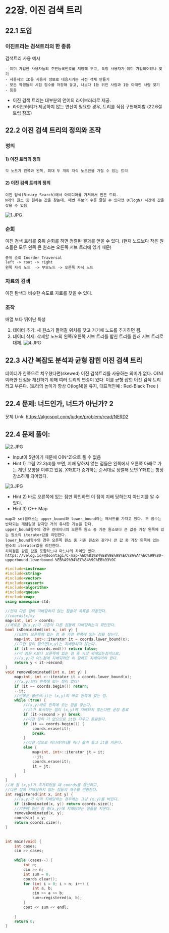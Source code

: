 # 22장. 이진 검색 트리
## 22.1 도입
### 이진트리는 검색트리의 한 종류
검색트리 사용 예시
> 
    - 이미 가입한 사용자들의 주민등록번호를 저장해 두고, 특정 사용자가 이미 가입되어있나 찾기
    - 사용자의 ID를 사용자 정보로 대응시키는 사전 객체 만들기
    - 모든 학생들의 시험 점수를 저장해 놓고, 나보다 1등 위인 사람과 1등 아래인 사람 찾기 
    - 등등
* 이진 검색 트리는 대부분의 언어의 라이브러리로 제공.
* 라이브러리가 제공하지 않는 연산이 필요한 경우, 트리를 직접 구현해야함 (22.6절 트립 참조)

## 22.2 이진 검색 트리의 정의와 조작
### 정의
#### 1) 이진 트리의 정의
>
    각 노드가 왼쪽과 왼쪽, 최대 두 개의 자식 노드만을 가질 수 있는 트리

#### 2) 이진 검색 트리의 정의
> 
    이진 탐색(Binary Search)에서 아이디어를 가져와서 만든 트리.
    N개의 원소 증 원하는 값을 찾는데, 매번 후보의 수를 줄일 수 있다면 O(logN) 시간에 값을 찾을 수 있음

![1.JPG](images/1.JPG)

### 순회
이진 검색 트리를 중위 순회를 하면 정렬된 결과를 얻을 수 있다.
(현재 노드보다 작은 원소들은 모두 왼쪽 큰 원소는 오른쪽 서브 트리에 있기 때문)
>
    중위 순회 Inorder Traversal
    left -> root -> right
    왼쪽 자식 노드  -> 부모노드 -> 오른쪽 자식 노드
### 자료의 검색
이진 탐색과 비슷한 속도로 자료를 찾을 수 있다.

### 조작
배열 보다 뛰어난 특성
1. 데이터 추가:
새 원소가 들어갈 위치를 찾고 거기에 노드를 추가하면 됨.  
2. 데이터 삭제:
삭제할 노드의 왼쪽/오른쪽 서브 트리를 합친 트리를 원래 서브 트리로 대체.
![4.JPG](images/4.JPG)

## 22.3 시간 복잡도 분석과 균형 잡힌 이진 검색 트리
데이터가 한쪽으로 치우쳤다면(skewed) 이진 검색트리를 사용하는 의미가 없다. O(N)
이러한 단점을 개선하기 위해 여러 트리의 변종이 있다. 이를 균형 잡힌 이진 검색 트리라고 부른다.
(트리의 높이가 항상 O(logN)을 유지, 대표적인예 : Red-Black Tree )

## 22.4 문제: 너드인가, 너드가 아닌가? 2
문제 Link:
https://algospot.com/judge/problem/read/NERD2

## 22.4 문제 풀이:
![2.JPG](images/2.JPG)
* Input이 5만이기 때문에 O(N^2)으로 풀 수 없음
* Hint 1) 그림 22.3(d)를 보면, 지배 당하지 않는 점들은 왼쪽에서 오른쪽 아래로 가는 계단 모양을 이루고 있음.
  X좌표가 증가하는 순서대로 정렬해 보면 Y좌표는 항상 감소하게 되어있다.
  
![3.JPG](images/3.JPG)
* Hint 2) 바로 오른쪽에 있는 점만 확인하면 이 점이 지배 당하는지 아닌지를 알 수 있다.
* Hint 3) C++ Map 
> 
    map과 set클래스는 upper_bound와 lower_bound라는 메서드를 가지고 있다. 두 함수는 반대되는 개념일것 같지만 거의 유사한 기능을 한다.
    upper_bound함수의 경우 컨테이너의 오른쪽 원소 중 기준 원소보다 큰 값중 가장 왼쪽에 있는 원소의 iterator값을 리턴한다.
    lower_bound함수의 경우 오른쪽 원소 중 기준 원소와 같거나 큰 값 중 가장 왼쪽에 있는 원소의 iterator값을 리턴한다.
    차이점은 같은 값을 포함하느냐 마느냐의 차이만 있다.
    https://velog.io/@doontagi/C-map-%ED%81%B4%EB%9E%98%EC%8A%A4%EC%99%80-upperbound-lowerbound-%EB%A9%94%EC%84%9C%EB%93%9C

```c++
#include<iostream>
#include<string>
#include<vector>
#include<cassert>
#include<algorithm>
#include<queue>
#include<map>
using namespace std;
 
//현재 다른 점에 지배당하지 않는 점들의 목록을 저장한다.
//coords[x]=y
map<int, int > coords;
//새로운 점(x,y)가 기존의 다른 점들에 지배당하는지 확인한다.
bool isDominated(int x, int y) {
    //x보다 오른쪽에 있는 점 중 가장 왼쪽에 있는 점을 찾는다.
    map<int, int>::iterator it = coords.lower_bound(x);
    //그런 점이 없으면(x,y)는 지배당하지 않는다.
    if (it == coords.end()) return false;
    //이 점은 x보다 오른쪽에 있는 점 중 가장 위에있는점이므로,
    //(x,y)가 어느점에 지배되려면 이 점에도 지배되어야 한다.
    return y < it->second;
}
void removeDominated(int x, int y) {
    map<int, int >::iterator it = coords.lower_bound(x);
    //(x,y)보다 왼쪽에 있는 점이 없다!
    if (it == coords.begin()) return;
    --it;
    //반복문 불변식:it는 (x,y)의 바로 왼쪽에 있는 점.
    while (true) {
        //(x,y)바로 왼쪽에 오는 점을 찾는다.
        //it가 표시하는 점이 (x,y)에 지배되지 않는다면 곧장 종료
        if (it->second > y) break;
        //이전 점이 더 없으므로 it만 지우고 종료한다.
        if (it == coords.begin()) {
            coords.erase(it);
            break;
        }
        //이전 점으로 이터레이터를 하나 옮겨 놓고 it를 지운다.
        else {
            map<int, int>::iterator jt = it;
            --jt;
            coords.erase(it);
            it = jt;
        }
    }
}
//새 점 (x,y)가 추가되었을 때 coords를 갱신하고,
//다른 점에 지배당하지 않는 점들의 개수를 반환한다.
int registered(int x, int y) {
    //(x,y)가 이미 지배당하는 경우에는 그냥 (x,y)를 버린다.
    if (isDominated(x, y)) return coords.size();
    //기존에 있던 점 중(x,y)에 지배당하는 점들을 지운다.
    removeDominated(x, y);
    coords[x] = y;
    return coords.size();
}
 
 
int main(void) {
    int cases;
    cin >> cases;
 
    while (cases--) {
        int n;
        cin >> n;
        int sum = 0;
        coords.clear();
        for (int i = 0; i < n; i++) {
            int a, b;
            cin >> a >> b;
            sum+=registered(a, b);
        }
        cout << sum << endl;
 
    }
    return 0;
}
```
